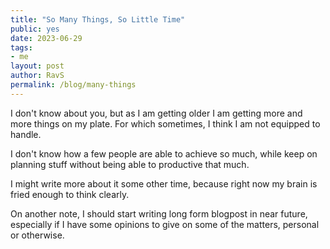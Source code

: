 ```yaml
---
title: "So Many Things, So Little Time"
public: yes
date: 2023-06-29
tags:
- me
layout: post
author: RavS
permalink: /blog/many-things
---
```


I don't know about you, but as I am getting older I am getting more and more things on my plate. For which sometimes, I think I am not equipped to handle.

I don't know how a few people are able to achieve so much, while keep on planning stuff without being able to productive that much.

I might write more about it some other time, because right now my brain is fried enough to think clearly.

On another note, I should start writing long form blogpost in near future, especially if I have some opinions to give on some of the matters, personal or otherwise.
